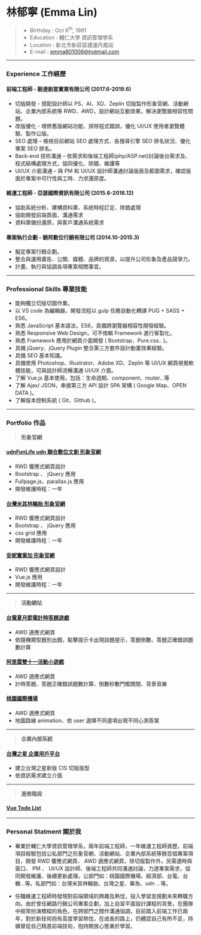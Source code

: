 # 林郁寧 (Emma Lin)

> - Birthday : Oct 6<sup>th</sup>, 1991
> - Education : 輔仁大學 資訊管理學系
> - Location : 新北市新莊區捷運丹鳳站
> - E-mail : emma801006@hotmail.com

---

### Experience 工作經歷

#### 前端工程師 - 毅達創意實業有限公司 (2017.6-2019.6)

- 切版開發 - 搭配設計師以 PS、AI、XD、Zeplin 切版製作形象官網、活動網站、企業內部系統等 RWD、AWD，設計網站互動效果，解決瀏覽器相容性問題。
- 改版優化 - 增修舊版網站功能、排除程式錯誤，優化 UI/UX 使用者瀏覽體驗、製作公版。
- SEO 處理 – 檢視目前網站 SEO 處理方式、各搜尋引擎 SEO 排名狀況、優化專案 SEO 排名。
- Back-end 技術溝通 – 依需求和後端工程師(php/ASP.net)討論後台需求及、程式結構處理方式，協同優化、除錯、維護等
- UI/UX 介面溝通 – 與 PM 和 UI/UX 設計師溝通討論版面及藍圖需求，確認版面於專案中可行性與工時、力求還原度。

#### 維運工程師 - 亞瑟國際資訊有限公司 (2015.6-2016.12)

- 協助系統分析、建構資料庫、系統時程訂定、除錯處理
- 協助開發前端頁面、溝通需求
- 資料庫備份還原，與客戶溝通系統需求

#### 專案執行企劃 - 銷邦數位行銷有限公司 (2014.10-2015.3)

- 擬定專案行銷企劃。
- 整合與運用廣告、公關、媒體、品牌的資源，以提升公司形象及產品競爭力。
- 計畫、執行與協調各項專案相關事宜。

---

### Professional Skills 專業技能

- 能夠獨立切版切圖作業。
- 以 VS code 為編輯器，開發流程以 gulp 任務自動化轉譯 PUG + SASS + ES6。
- 熟悉 JavaScript 基本語法，ES6，具備跨瀏覽器相容性開發經驗。
- 熟悉 Responsive Web Design，可不倚賴 Framework 進行客製化。
- 熟悉 Framework 應用於網頁介面開發 ( Bootstrap、Pure.css.. )。
- 具備 jQuery、jQuery Plugin 整合第三方套件設計動畫效果經驗。
- 具備 SEO 基本知識。
- 具備使用 Photoshop、Illustrator、Adobe XD、Zeplin 等 UI/UX 網頁視覺軟體技能，可與設計師流暢溝通 UI/UX 介面。
- 了解 Vue.js 基本使用，包括：生命週期、component、router…等
- 了解 Ajax/ JSON，串接第三方 API 設計 SPA 架構 ( Google Map、OPEN DATA )。
- 了解版本控制系統 ( Git、Github )。

---

### Portfolio 作品

> **形象官網**

#### [udnFunLife udn 聯合數位文創 形象官網](http://bit.ly/udnFunLifeDemo)

- RWD 響應式網頁設計
- Bootstrap 、 jQuery 應用
- Fullpage.js、parallax.js 應用
- 開發維護時程：一年

#### [台灣米其林輪胎 形象官網](http://bit.ly/TaiwanMichelin)

- RWD 響應式網頁設計
- Bootstrap 、 jQuery 應用
- css grid 應用
- 開發維護時程：一年

#### [安妮實業加 形象官網](http://bit.ly/lalifeplus)

- RWD 響應式網頁設計
- Vue.js 應用
- 開發維護時程：一年

---

> **活動網站**

#### [台電夏月節電計時答題遊戲](http://bit.ly/SpGame)

- AWD 適應式網頁
- 依隨機類型題別出題，點擊提示卡出現該題提示，答題倒數、答題正確錯誤題數計算

#### [阿里雲雙十一活動小遊戲](http://bit.ly/AlibabaCloudDemo)

- AWD 適應式網頁
- 計時答題、答題正確錯誤題數計算、倒數秒數門檻關閉、背景音樂

#### [桃園國際機場](http://bit.ly/TaoyuanAirport)

- AWD 適應式網頁
- 地圖路線 animation、依 user 選擇不同選項出現不同心測答案

---

> **企業內部系統**

#### [台灣之星 企業用戶平台](http://bit.ly/TstarEnterprise)

- 建立台灣之星新版 CIS 切版版型
- 依資訊需求建立介面

---

> **進修階段**

#### [Vue Todo List](http://bit.ly/VueTodo)

---

### Personal Statment 關於我

- 畢業於輔仁大學資訊管理學系，兩年前端工程師，一年維運工程師資歷。前端項目經驗包括公私部門之形象官網、活動網站、企業內部系統等餘百個專案項目，開發 RWD 響應式網頁、 AWD 適應式網頁，除切版製作外，另需適時與窗口、 PM 、 UI/UX 設計師、後端工程師共同溝通討論，力達專案需求，協同開發維護、後續更新處理。公部門如：桃園國際機場、經濟部、台電、台糖…等。私部門如：台灣米其林輪胎、台灣之星、華為、udn …等。

- 任職維運工程師時發現對前端領域的興趣及熱忱，投入學習並規劃未來轉職方向。由於曾任網路行銷公司專案企劃，加上自習平面設計課程的背景，在團隊中經常扮演橋樑的角色，在跨部門之間作溝通協調，目前踏入前端工作已兩年，對於新技術抱有高度學習熱忱，在成長的路上，仍體認自己有所不足，持續督促自己精進前端技術，抱持開放心態勇於學習。
